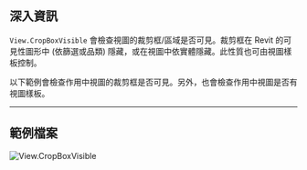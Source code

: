 ## 深入資訊
`View.CropBoxVisible` 會檢查視圖的裁剪框/區域是否可見。裁剪框在 Revit 的可見性圖形中 (依篩選或品類) 隱藏，或在視圖中依實體隱藏。此性質也可由視圖樣板控制。

以下範例會檢查作用中視圖的裁剪框是否可見。另外，也會檢查作用中視圖是否有視圖樣板。
___
## 範例檔案

![View.CropBoxVisible](./Revit.Elements.Views.View.CropBoxVisible_img.jpg)
